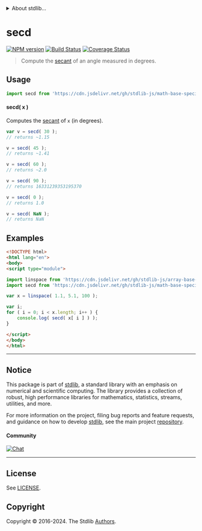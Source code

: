 <!--

@license Apache-2.0

Copyright (c) 2024 The Stdlib Authors.

Licensed under the Apache License, Version 2.0 (the "License");
you may not use this file except in compliance with the License.
You may obtain a copy of the License at

   http://www.apache.org/licenses/LICENSE-2.0

Unless required by applicable law or agreed to in writing, software
distributed under the License is distributed on an "AS IS" BASIS,
WITHOUT WARRANTIES OR CONDITIONS OF ANY KIND, either express or implied.
See the License for the specific language governing permissions and
limitations under the License.

-->


<details>
  <summary>
    About stdlib...
  </summary>
  <p>We believe in a future in which the web is a preferred environment for numerical computation. To help realize this future, we've built stdlib. stdlib is a standard library, with an emphasis on numerical and scientific computation, written in JavaScript (and C) for execution in browsers and in Node.js.</p>
  <p>The library is fully decomposable, being architected in such a way that you can swap out and mix and match APIs and functionality to cater to your exact preferences and use cases.</p>
  <p>When you use stdlib, you can be absolutely certain that you are using the most thorough, rigorous, well-written, studied, documented, tested, measured, and high-quality code out there.</p>
  <p>To join us in bringing numerical computing to the web, get started by checking us out on <a href="https://github.com/stdlib-js/stdlib">GitHub</a>, and please consider <a href="https://opencollective.com/stdlib">financially supporting stdlib</a>. We greatly appreciate your continued support!</p>
</details>

# secd

[![NPM version][npm-image]][npm-url] [![Build Status][test-image]][test-url] [![Coverage Status][coverage-image]][coverage-url] <!-- [![dependencies][dependencies-image]][dependencies-url] -->

> Compute the [secant][secant] of an angle measured in degrees.



<section class="usage">

## Usage

```javascript
import secd from 'https://cdn.jsdelivr.net/gh/stdlib-js/math-base-special-secd@esm/index.mjs';
```

#### secd( x )

Computes the [secant][secant] of `x` (in degrees).

```javascript
var v = secd( 30 );
// returns ~1.15

v = secd( 45 );
// returns ~1.41

v = secd( 60 );
// returns ~2.0

v = secd( 90 );
// returns 16331239353195370

v = secd( 0 );
// returns 1.0

v = secd( NaN );
// returns NaN
```

</section>

<!-- /.usage -->

<section class="examples">

## Examples

<!-- eslint no-undef: "error" -->

```html
<!DOCTYPE html>
<html lang="en">
<body>
<script type="module">

import linspace from 'https://cdn.jsdelivr.net/gh/stdlib-js/array-base-linspace@esm/index.mjs';
import secd from 'https://cdn.jsdelivr.net/gh/stdlib-js/math-base-special-secd@esm/index.mjs';

var x = linspace( 1.1, 5.1, 100 );

var i;
for ( i = 0; i < x.length; i++ ) {
    console.log( secd( x[ i ] ) );
}

</script>
</body>
</html>
```

</section>

<!-- /.examples -->

<!-- C interface documentation. -->



<!-- Section for related `stdlib` packages. Do not manually edit this section, as it is automatically populated. -->

<section class="related">

</section>

<!-- /.related -->

<!-- Section for all links. Make sure to keep an empty line after the `section` element and another before the `/section` close. -->


<section class="main-repo" >

* * *

## Notice

This package is part of [stdlib][stdlib], a standard library with an emphasis on numerical and scientific computing. The library provides a collection of robust, high performance libraries for mathematics, statistics, streams, utilities, and more.

For more information on the project, filing bug reports and feature requests, and guidance on how to develop [stdlib][stdlib], see the main project [repository][stdlib].

#### Community

[![Chat][chat-image]][chat-url]

---

## License

See [LICENSE][stdlib-license].


## Copyright

Copyright &copy; 2016-2024. The Stdlib [Authors][stdlib-authors].

</section>

<!-- /.stdlib -->

<!-- Section for all links. Make sure to keep an empty line after the `section` element and another before the `/section` close. -->

<section class="links">

[npm-image]: http://img.shields.io/npm/v/@stdlib/math-base-special-secd.svg
[npm-url]: https://npmjs.org/package/@stdlib/math-base-special-secd

[test-image]: https://github.com/stdlib-js/math-base-special-secd/actions/workflows/test.yml/badge.svg?branch=main
[test-url]: https://github.com/stdlib-js/math-base-special-secd/actions/workflows/test.yml?query=branch:main

[coverage-image]: https://img.shields.io/codecov/c/github/stdlib-js/math-base-special-secd/main.svg
[coverage-url]: https://codecov.io/github/stdlib-js/math-base-special-secd?branch=main

<!--

[dependencies-image]: https://img.shields.io/david/stdlib-js/math-base-special-secd.svg
[dependencies-url]: https://david-dm.org/stdlib-js/math-base-special-secd/main

-->

[chat-image]: https://img.shields.io/gitter/room/stdlib-js/stdlib.svg
[chat-url]: https://app.gitter.im/#/room/#stdlib-js_stdlib:gitter.im

[stdlib]: https://github.com/stdlib-js/stdlib

[stdlib-authors]: https://github.com/stdlib-js/stdlib/graphs/contributors

[umd]: https://github.com/umdjs/umd
[es-module]: https://developer.mozilla.org/en-US/docs/Web/JavaScript/Guide/Modules

[deno-url]: https://github.com/stdlib-js/math-base-special-secd/tree/deno
[deno-readme]: https://github.com/stdlib-js/math-base-special-secd/blob/deno/README.md
[umd-url]: https://github.com/stdlib-js/math-base-special-secd/tree/umd
[umd-readme]: https://github.com/stdlib-js/math-base-special-secd/blob/umd/README.md
[esm-url]: https://github.com/stdlib-js/math-base-special-secd/tree/esm
[esm-readme]: https://github.com/stdlib-js/math-base-special-secd/blob/esm/README.md
[branches-url]: https://github.com/stdlib-js/math-base-special-secd/blob/main/branches.md

[stdlib-license]: https://raw.githubusercontent.com/stdlib-js/math-base-special-secd/main/LICENSE

[secant]: https://en.wikipedia.org/wiki/Inverse_trigonometric_functions

<!-- <related-links> -->

<!-- </related-links> -->

</section>

<!-- /.links -->
